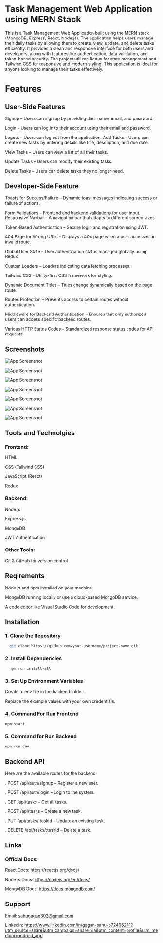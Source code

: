 
# Task Management Web Application using MERN Stack



This is a Task Management Web Application built using the MERN stack (MongoDB, Express, React, Node.js). The application helps users manage their daily tasks by allowing them to create, view, update, and delete tasks efficiently. It provides a clean and responsive interface for both users and developers, along with features like authentication, data validation, and token-based security. The project utilizes Redux for state management and Tailwind CSS for responsive and modern styling. This application is ideal for anyone looking to manage their tasks effectively.


# Features

## User-Side Features
Signup – Users can sign up by providing their name, email, and password.

Login – Users can log in to their account using their email and password.

Logout – Users can log out from the application.
Add Tasks – Users can create new tasks by entering details like title, description, and due date.

View Tasks – Users can view a list of all their tasks.

Update Tasks – Users can modify their existing tasks.

Delete Tasks – Users can delete tasks they no longer need.

## Developer-Side Feature

Toasts for Success/Failure – Dynamic toast messages indicating success or failure of actions.

Form Validations – Frontend and backend validations for user input.
Responsive Navbar – A navigation bar that adapts to different screen sizes.

Token-Based Authentication – Secure login and registration using JWT.

404 Page for Wrong URLs – Displays a 404 page when a user accesses an invalid route.

Global User State – User authentication status managed globally using Redux.

Custom Loaders – Loaders indicating data fetching processes.

Tailwind CSS – Utility-first CSS framework for styling.

Dynamic Document Titles – Titles change dynamically based on the page route.

Routes Protection – Prevents access to certain routes without authentication.

Middleware for Backend Authentication – Ensures that only authorized users can access specific backend routes.

Various HTTP Status Codes – Standardized response status codes for API requests.


## Screenshots

![App Screenshot](https://res.cloudinary.com/dw1leavm8/image/upload/v1735940626/my1_hubhpu.png)

![App Screenshot](https://res.cloudinary.com/dw1leavm8/image/upload/v1735940626/my2_krt6xw.png)

![App Screenshot](https://res.cloudinary.com/dw1leavm8/image/upload/v1735940625/my3_ksuotr.png)

![App Screenshot](https://res.cloudinary.com/dw1leavm8/image/upload/v1735940625/my4_bswjkf.png)

![App Screenshot](https://res.cloudinary.com/dw1leavm8/image/upload/v1735940625/my5_yajycu.png)

![App Screenshot](https://res.cloudinary.com/dw1leavm8/image/upload/v1735940625/my6_cd6ej0.png)

![App Screenshot](https://res.cloudinary.com/dw1leavm8/image/upload/v1735940873/my7_xohu79.png)

## Tools and Technolgies

### Frontend:

HTML

CSS (Tailwind CSS)

JavaScript (React)

Redux

### Backend:

Node.js

Express.js

MongoDB

JWT Authentication

### Other Tools:

Git & GitHub for version control
## Reqirements

Node.js and npm installed on your machine.

MongoDB running locally or use a cloud-based MongoDB service.

A code editor like Visual Studio Code for development.

## Installation

### 1. Clone the Repository

```bash
  git clone https://github.com/your-username/project-name.git

```

### 2. Install Dependencies

```bash
  npm run install-all

```

### 3.  Set Up Environment Variables

Create a .env file in the backend folder.

Replace the example values with your own credentials.

### 4. Command For Run Frontend

```bash
npm start

```

### 5. Command for Run Backend

```bash
npm run dev

```

    
## Backend API

Here are the available routes for the backend:

. POST /api/auth/signup – Register a new user.

. POST /api/auth/login – Login to the system.

. GET /api/tasks – Get all tasks.

. POST /api/tasks – Create a new task.

. PUT /api/tasks/:taskId – Update an existing task.

. DELETE /api/tasks/:taskId – Delete a task.
## Links

### Official Docs:

React Docs: https://reactjs.org/docs/

Node.js Docs: https://nodejs.org/en/docs/

MongoDB Docs: https://docs.mongodb.com/
## Support

Email: sahugagan302@gmail.com

LinkedIn: https://www.linkedin.com/in/gagan-sahu-b72405241?utm_source=share&utm_campaign=share_via&utm_content=profile&utm_medium=android_app

